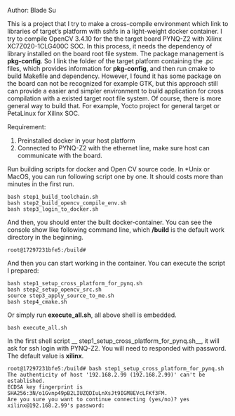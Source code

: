Author: Blade Su

This is a project that I try to make a cross-compile environment which link to libraries of target’s platform with sshfs in a light-weight docker container. I try to compile OpenCV 3.4.10 for the the target board PYNQ-Z2 with Xilinx XC7Z020-1CLG400C SOC. In this process, it needs the dependency of library installed on the board root file system. The package management is __pkg-config__. So I link the folder of the target platform containing the .pc files, which provides information for __pkg-config__, and then run cmake to build Makefile and dependency. However, I found it has some package on the board can not be recognized for example GTK, but this approach still can provide a easier and simpler environment to build application for cross compilation with a existed target root file system. Of course, there is more general way to build that. For example, Yocto project for general target or PetaLinux for Xilinx SOC.


Requirement:
1. Preinstalled docker in your host platform
2. Connected to PYNQ-Z2 with the ethernet line, make sure host can communicate with the board.


Run building scripts for docker and Open CV source code.
In *Unix or MacOS, you can run following script one by one. It should costs more than minutes in the first run.

```shell
bash step1_build_toolchain.sh
bash step2_build_opencv_compile_env.sh
bash step3_login_to_docker.sh
```

And then, you should enter the built docker-container. You can see the console show like following command line, which __/build__ is the default work directory in the beginning.

```shell
root@17297231bfe5:/build# 
```

And then you can start working in the container. You can execute the script I prepared:

```shell
bash step1_setup_cross_platform_for_pynq.sh
bash step2_setup_opencv_src.sh
source step3_apply_source_to_me.sh
bash step4_cmake.sh
```
Or simply run __execute_all.sh__, all above shell is embedded.

```shell
bash execute_all.sh
```

In the first shell script __ step1_setup_cross_platform_for_pynq.sh__, it will ask for ssh login with PYNQ-Z2. You will need to responded with password. The default value is __xilinx__.

```shell
root@17297231bfe5:/build# bash step1_setup_cross_platform_for_pynq.sh
The authenticity of host '192.168.2.99 (192.168.2.99)' can't be established.
ECDSA key fingerprint is SHA256:3N/o1Gvnp49pB2LIUZQDIuLnXsJt9IGM8EVcLFKf3FM.
Are you sure you want to continue connecting (yes/no)? yes
xilinx@192.168.2.99's password:
```